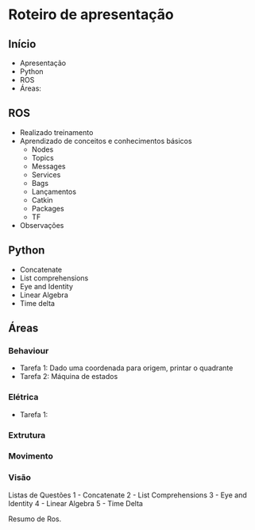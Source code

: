 # Roteiro de apresentação

## Início
- Apresentação
- Python
- ROS
- Áreas:
    

## ROS

- Realizado treinamento 
- Aprendizado de conceitos e conhecimentos básicos
    - Nodes
    - Topics
    - Messages
    - Services
    - Bags
    - Lançamentos
    - Catkin
    - Packages
    - TF
- Observações

## Python

- Concatenate
- List comprehensions
- Eye and Identity
- Linear Algebra
- Time delta

## Áreas
### Behaviour
- Tarefa 1: Dado uma coordenada para origem, printar o quadrante
- Tarefa 2: Máquina de estados
### Elétrica
- Tarefa 1:
### Extrutura
### Movimento
### Visão





Listas de Questões 
1 - Concatenate 
2 - List Comprehensions 
3 - Eye and Identity 
4 - Linear Algebra 
5 - Time Delta  

Resumo de Ros.